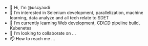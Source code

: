 - 👋 Hi, I’m @uscyaodi
- 👀 I’m interested in Selenium development, parallelization, machine learning, data analyze and all tech relate to SDET
- 🌱 I’m currently learning Web development, CD\CD pipeline build, Kubenetes
- 💞️ I’m looking to collaborate on ...
- 📫 How to reach me ...

<!---
uscyaodi/uscyaodi is a ✨ special ✨ repository because its `README.md` (this file) appears on your GitHub profile.
You can click the Preview link to take a look at your changes.
--->
